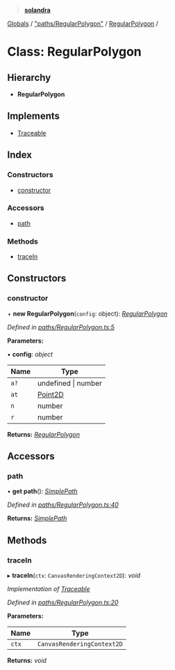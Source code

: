 > **[solandra](../README.md)**

[Globals](../README.md) / ["paths/RegularPolygon"](../modules/_paths_regularpolygon_.md) / [RegularPolygon](_paths_regularpolygon_.regularpolygon.md) /

# Class: RegularPolygon

## Hierarchy

* **RegularPolygon**

## Implements

* [Traceable](../interfaces/_paths_index_.traceable.md)

## Index

### Constructors

* [constructor](_paths_regularpolygon_.regularpolygon.md#constructor)

### Accessors

* [path](_paths_regularpolygon_.regularpolygon.md#path)

### Methods

* [traceIn](_paths_regularpolygon_.regularpolygon.md#tracein)

## Constructors

###  constructor

\+ **new RegularPolygon**(`config`: object): *[RegularPolygon](_paths_regularpolygon_.regularpolygon.md)*

*Defined in [paths/RegularPolygon.ts:5](https://github.com/jamesporter/solandra/blob/544e3ee/src/lib/paths/RegularPolygon.ts#L5)*

**Parameters:**

▪ **config**: *object*

Name | Type |
------ | ------ |
`a?` | undefined \| number |
`at` | [Point2D](../modules/_types_sol_.md#point2d) |
`n` | number |
`r` | number |

**Returns:** *[RegularPolygon](_paths_regularpolygon_.regularpolygon.md)*

## Accessors

###  path

• **get path**(): *[SimplePath](_paths_simplepath_.simplepath.md)*

*Defined in [paths/RegularPolygon.ts:40](https://github.com/jamesporter/solandra/blob/544e3ee/src/lib/paths/RegularPolygon.ts#L40)*

**Returns:** *[SimplePath](_paths_simplepath_.simplepath.md)*

## Methods

###  traceIn

▸ **traceIn**(`ctx`: `CanvasRenderingContext2D`): *void*

*Implementation of [Traceable](../interfaces/_paths_index_.traceable.md)*

*Defined in [paths/RegularPolygon.ts:20](https://github.com/jamesporter/solandra/blob/544e3ee/src/lib/paths/RegularPolygon.ts#L20)*

**Parameters:**

Name | Type |
------ | ------ |
`ctx` | `CanvasRenderingContext2D` |

**Returns:** *void*
